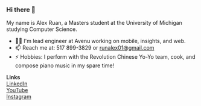 ### Hi there 👋

<!--**ZovcIfzm/ZovcIfzm** is a ✨ _special_ ✨ repository because its `README.md` (this file) appears on your GitHub profile.-->

My name is Alex Ruan, a Masters student at the University of Michigan studying Computer Science.

- 🧑🏻‍ I'm lead engineer at Avenu working on mobile, insights, and web.
- 📫 Reach me at: 517 899-3829 or runalex01@gmail.com
- ⚡ Hobbies: I perform with the Revolution Chinese Yo-Yo team, cook, and compose piano music in my spare time!

**Links**  
[LinkedIn](https://www.linkedin.com/in/alexruancs/)  
[YouTube](https://www.youtube.com/channel/UCRZ6Ry59gP_ZWkoyZwfCccw/videos)  
[Instagram](https://www.instagram.com/alex.ruan/)  

